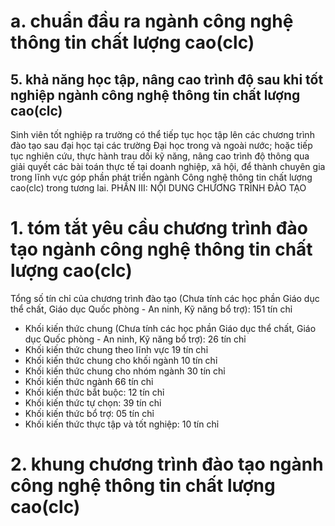 # a. chuẩn đầu ra ngành công nghệ thông tin chất lượng cao(clc)
## 5. khả năng học tập, nâng cao trình độ sau khi tốt nghiệp ngành công nghệ thông tin chất lượng cao(clc)
Sinh viên tốt nghiệp ra trường có thể tiếp tục học tập lên các chương trình đào tạo sau đại học tại các trường Đại học trong và ngoài nước; hoặc tiếp tục nghiên cứu, thực hành trau dồi kỹ năng, nâng cao trình độ thông qua giải quyết các bài toán thực tế tại doanh nghiệp, xã hội, để thành chuyên gia trong lĩnh vực góp phần phát triển ngành Công nghệ thông tin chất lượng cao(clc) trong tương lai.
PHẦN III: NỘI DUNG CHƯƠNG TRÌNH ĐÀO TẠO
# 1. tóm tắt yêu cầu chương trình đào tạo ngành công nghệ thông tin chất lượng cao(clc)
Tổng số tín chỉ của chương trình đào tạo (Chưa tính các học phần Giáo dục thể chất, Giáo dục Quốc phòng - An ninh, Kỹ năng bổ trợ): 151 tín chỉ
-   Khối kiến thức chung (Chưa tính các học phần Giáo dục thể chất, Giáo dục Quốc phòng - An ninh, Kỹ năng bổ trợ): 26 tín chỉ
-   Khối kiến thức chung theo lĩnh vực 19 tín chỉ
-   Khối kiến thức chung cho khối ngành 10 tín chỉ
-   Khối kiến thức chung cho nhóm ngành 30 tín chỉ
-   Khối kiến thức ngành 66 tín chỉ
-   Khối kiến thức bắt buộc: 12 tín chỉ
-   Khối kiến thức tự chọn: 39 tín chỉ
-   Khối kiến thức bổ trợ: 05 tín chỉ
-   Khối kiến thức thực tập và tốt nghiệp: 10 tín chỉ
# 2. khung chương trình đào tạo ngành công nghệ thông tin chất lượng cao(clc)
